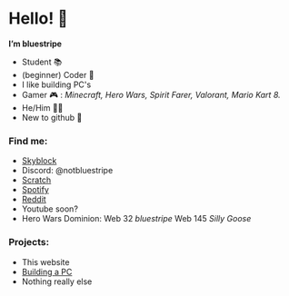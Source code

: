 # Hello! 👋
**I’m bluestripe**
- Student 📚
- (beginner) Coder 🫠
- I like building PC's
- Gamer 🎮 : _Minecraft, Hero Wars, Spirit Farer, Valorant, Mario Kart 8._
- He/Him 👨‍💻
- New to github 👀



### Find me:
- [Skyblock](https://sky.shiiyu.moe/stats/bluestripee/Apple)
- Discord: @notbluestripe
- [Scratch](https://scratch.mit.edu/users/-FlameIntros/)
- [Spotify](https://open.spotify.com/user/31gckxvsuf2hea65xk3ucgww2f74)
- [Reddit](https://www.reddit.com/user/Bluestripee)
- Youtube soon?
- Hero Wars Dominion: Web 32 *bluestripe* Web 145 *Silly Goose*

### Projects:
- This website
- [Building a PC](https://ca.pcpartpicker.com/list/9C7MVW)
- Nothing really else
